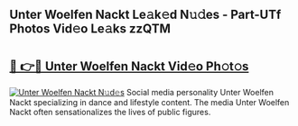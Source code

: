 ## Unter Woelfen Nackt Le𝚊k𝚎d N𝚞𝚍es - Part-UTf Photos Vid𝚎o Le𝚊ks zzQTM

# <h2><a href="http://fb4ym0e.evod.top/?m=Unter+Woelfen+Nackt">🔗 👉🔴 Unter Woelfen Nackt Vid𝚎o Ph𝚘t𝚘s</a></h2>

[![Unter Woelfen Nackt N𝚞d𝚎s](https://i.imgur.com/8V9OHl7.gif)](http://fb4ym0e.evod.top/?m=Unter+Woelfen+Nackt)
Social media personality Unter Woelfen Nackt specializing in dance and lifestyle content. The media Unter Woelfen Nackt often sensationalizes the lives of public figures. 

